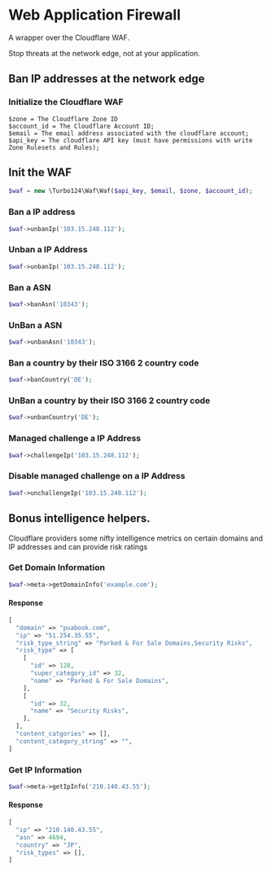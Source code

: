 # Web Application Firewall

A wrapper over the Cloudflare WAF.

Stop threats at the network edge, not at your application.

## Ban IP addresses at the network edge

### Initialize the Cloudflare WAF

```
$zone = The Cloudflare Zone ID
$account_id = The Cloudflare Account ID;
$email = The email address associated with the cloudflare account;
$api_key = The cloudflare API key (must have permissions with write Zone Rulesets and Rules);

```

## Init the WAF
```php
$waf = new \Turbo124\Waf\Waf($api_key, $email, $zone, $account_id);
```

### Ban a IP address

```php
$waf->unbanIp('103.15.248.112');
```


### Unban a IP Address

```php
$waf->unbanIp('103.15.248.112');
```

### Ban a ASN

```php
$waf->banAsn('10343');
```

### UnBan a ASN

```php
$waf->unbanAsn('10343');
```

### Ban a country by their ISO 3166 2 country code

```php
$waf->banCountry('DE');
```

### UnBan a country by their ISO 3166 2 country code

```php
$waf->unbanCountry('DE');
```

### Managed challenge a IP Address

```php
$waf->challengeIp('103.15.248.112');
```

### Disable managed challenge on a IP Address

```php
$waf->unchallengeIp('103.15.248.112');
```

## Bonus intelligence helpers.

Cloudflare providers some nifty intelligence metrics on certain domains and IP addresses and can provide risk ratings


### Get Domain Information

```php
$waf->meta->getDomainInfo('example.com');
```

#### Response

```php
[
  "domain" => "puabook.com",
  "ip" => "51.254.35.55",
  "risk_type_string" => "Parked & For Sale Domains,Security Risks",
  "risk_type" => [
    [
      "id" => 128,
      "super_category_id" => 32,
      "name" => "Parked & For Sale Domains",
    ],
    [
      "id" => 32,
      "name" => "Security Risks",
    ],
  ],
  "content_catgories" => [],
  "content_category_string" => "",
]
```

### Get IP Information

```php
$waf->meta->getIpInfo('210.140.43.55');
```

#### Response

```php
[
  "ip" => "210.140.43.55",
  "asn" => 4694,
  "country" => "JP",
  "risk_types" => [],
]
```